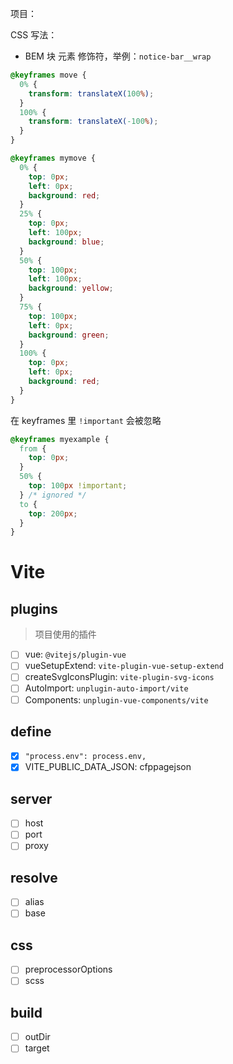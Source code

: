 项目：

CSS 写法：

- BEM 块 元素 修饰符，举例：`notice-bar__wrap`

```css
@keyframes move {
  0% {
    transform: translateX(100%);
  }
  100% {
    transform: translateX(-100%);
  }
}
```

```css
@keyframes mymove {
  0% {
    top: 0px;
    left: 0px;
    background: red;
  }
  25% {
    top: 0px;
    left: 100px;
    background: blue;
  }
  50% {
    top: 100px;
    left: 100px;
    background: yellow;
  }
  75% {
    top: 100px;
    left: 0px;
    background: green;
  }
  100% {
    top: 0px;
    left: 0px;
    background: red;
  }
}
```

在 keyframes 里 `!important` 会被忽略

```css
@keyframes myexample {
  from {
    top: 0px;
  }
  50% {
    top: 100px !important;
  } /* ignored */
  to {
    top: 200px;
  }
}
```

# Vite

## plugins

> 项目使用的插件

- [ ] vue: `@vitejs/plugin-vue`
- [ ] vueSetupExtend: `vite-plugin-vue-setup-extend`
- [ ] createSvgIconsPlugin: `vite-plugin-svg-icons`
- [ ] AutoImport: `unplugin-auto-import/vite`
- [ ] Components: `unplugin-vue-components/vite`

## define

- [x] `"process.env": process.env,`
- [x] VITE_PUBLIC_DATA_JSON: cfppagejson

## server

- [ ] host
- [ ] port
- [ ] proxy

## resolve

- [ ] alias
- [ ] base

## css

- [ ] preprocessorOptions
- [ ] scss

## build

- [ ] outDir
- [ ] target
